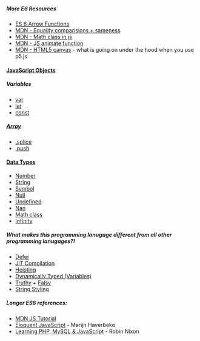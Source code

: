 ##### More E6 Resources
* [ES 6 Arrow Functions](https://developer.mozilla.org/en-US/docs/Web/JavaScript/Reference/Functions/Arrow_functions)
* [MDN - Equality comparisions + sameness](https://developer.mozilla.org/en-US/docs/Web/JavaScript/Equality_comparisons_and_sameness)
* [MDN - Math class in js](https://developer.mozilla.org/en-US/docs/Web/JavaScript/Reference/Global_Objects/Math)
* [MDN - JS animate function](https://developer.mozilla.org/en-US/docs/Web/API/Element/animate)
* [MDN - HTML5 canvas](https://developer.mozilla.org/en-US/docs/Web/API/Canvas_API) - what is going on under the hood when you use p5.js 

#### [JavaScript Objects](https://developer.mozilla.org/en-US/docs/Learn/JavaScript/Objects)
##### Variables
* [var](https://developer.mozilla.org/en-US/docs/Web/JavaScript/Reference/Statements/var)
* [let](https://developer.mozilla.org/en-US/docs/Web/JavaScript/Reference/Statements/let)
* [const](https://developer.mozilla.org/en-US/docs/Web/JavaScript/Reference/Statements/const)

##### [Array](https://developer.mozilla.org/en-US/docs/Glossary/array)
* [.splice](https://developer.mozilla.org/en-US/docs/Web/JavaScript/Reference/Global_Objects/Array/splice?v=example)
* [.push](https://developer.mozilla.org/en-US/docs/Web/JavaScript/Reference/Global_Objects/Array/push)
#### [Data Types](https://developer.mozilla.org/en-US/docs/Web/JavaScript/Data_structures)
* [Number](https://developer.mozilla.org/en-US/docs/Glossary/Number)
* [String](https://developer.mozilla.org/en-US/docs/Glossary/String)
* [Symbol](https://developer.mozilla.org/en-US/docs/Glossary/Symbol)
* [Null](https://developer.mozilla.org/en-US/docs/Web/JavaScript/Reference/Global_Objects/null)
* [Undefined](https://developer.mozilla.org/en-US/docs/Glossary/Undefined)
* [Nan](https://developer.mozilla.org/en-US/docs/Web/JavaScript/Reference/Global_Objects/NaN)
* [Math class](https://developer.mozilla.org/en-US/docs/Web/JavaScript/Reference/Global_Objects/Math)
* [Infinity](https://developer.mozilla.org/en-US/docs/Web/JavaScript/Reference/Global_Objects/Infinity)

##### What makes this programming lanugage different from all other programming lanugages?!
* [Defer](https://caniuse.com/#search=defer)
* [JIT Compilation](https://hacks.mozilla.org/2017/02/a-crash-course-in-just-in-time-jit-compilers/)
* [Hoisting](https://developer.mozilla.org/en-US/docs/Glossary/Hoisting)
* [Dynamically Typed (Variables)](https://stackoverflow.com/questions/1517582/what-is-the-difference-between-statically-typed-and-dynamically-typed-languages)
* [Truthy](https://developer.mozilla.org/en-US/docs/Glossary/Truthy) + [Falsy](https://developer.mozilla.org/en-US/docs/Glossary/Falsy)
* [String Styling](https://google.github.io/styleguide/jsguide.html#features-strings-use-single-quotes)

##### Longer ES6 references:
* [MDN JS Tutorial](https://developer.mozilla.org/en-US/docs/Web/JavaScript/A_re-introduction_to_JavaScript)
* [Eloquent JavaScript](http://eloquentjavascript.net/) - Marijn Haverbeke
* [Learning PHP, MySQL & JavaScript](http://lpmj.net/5thedition/) - Robin Nixon